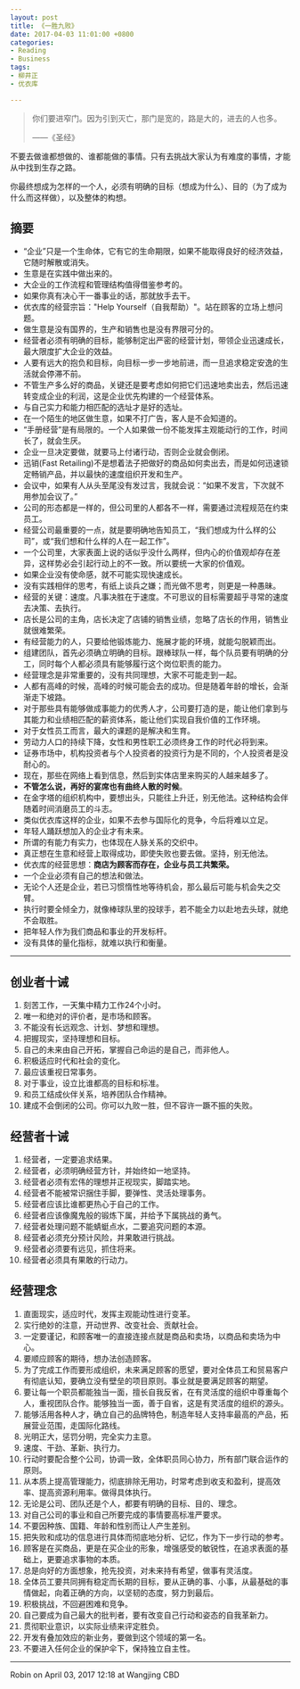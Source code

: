 ```yaml
---
layout: post
title: 《一胜九败》
date: 2017-04-03 11:01:00 +0800
categories:
- Reading
- Business
tags:
- 柳井正
- 优衣库

---
```


<blockquote class="blockquote-center">
<p>你们要进窄门。因为引到灭亡，那门是宽的，路是大的，进去的人也多。</p>
<p>——《圣经》</p>
</blockquote>


不要去做谁都想做的、谁都能做的事情。只有去挑战大家认为有难度的事情，才能从中找到生存之路。

你最终想成为怎样的一个人，必须有明确的目标（想成为什么）、目的（为了成为什么而这样做），以及整体的构想。

## 摘要

- “企业”只是一个生命体，它有它的生命期限，如果不能取得良好的经济效益，它随时解散或消失。
- 生意是在实践中做出来的。
- 大企业的工作流程和管理结构值得借鉴参考的。
- 如果你真有决心干一番事业的话，那就放手去干。
- 优衣库的经营宗旨："Help Yourself（自我帮助）"。站在顾客的立场上想问题。
- 做生意是没有国界的，生产和销售也是没有界限可分的。
- 经营者必须有明确的目标，能够制定出严密的经营计划，带领企业迅速成长，最大限度扩大企业的效益。
- 人要有远大的抱负和目标，向目标一步一步地前进，而一旦追求稳定安逸的生活就会停滞不前。
- 不管生产多么好的商品，关键还是要考虑如何把它们迅速地卖出去，然后迅速转变成企业的利润，这是企业优先构建的一个经营体系。
- 与自己实力和能力相匹配的选址才是好的选址。
- 在一个陌生的地区做生意，如果不打广告，客人是不会知道的。
- “手册经营”是有局限的。一个人如果做一份不能发挥主观能动行的工作，时间长了，就会生厌。
- 企业一旦决定要做，就要马上付诸行动，否则企业就会倒闭。
- 迅销(Fast Retailing)不是想着法子把做好的商品如何卖出去，而是如何迅速锁定畅销产品，并以最快的速度组织开发和生产。
- 会议中，如果有人从头至尾没有发过言，我就会说：“如果不发言，下次就不用参加会议了。”
- 公司的形态都是一样的，但公司里的人都各不一样，需要通过流程规范在约束员工。
- 经营公司最重要的一点，就是要明确地告知员工，“我们想成为什么样的公司”，或“我们想和什么样的人在一起工作”。
- 一个公司里，大家表面上说的话似乎没什么两样，但内心的价值观却存在差异，这样势必会引起行动上的不一致。所以要统一大家的价值观。
- 如果企业没有使命感，就不可能实现快速成长。
- 没有实践相伴的思考，有纸上谈兵之嫌；而光做不思考，则更是一种愚昧。
- 经营的关键：速度。凡事决胜在于速度。不可思议的目标需要超乎寻常的速度去决策、去执行。
- 店长是公司的主角，店长决定了店铺的销售业绩，忽略了店长的作用，销售业就很难繁荣。
- 有经营能力的人，只要给他锻炼能力、施展才能的环境，就能勾脱颖而出。
- 组建团队，首先必须确立明确的目标。跟棒球队一样，每个队员要有明确的分工，同时每个人都必须具有能够履行这个岗位职责的能力。
- 经营理念是非常重要的，没有共同理想，大家不可能走到一起。
- 人都有高峰的时候，高峰的时候可能会去的成功。但是随着年龄的增长，会渐渐走下坡路。
- 对于那些具有能够做成事能力的优秀人才，公司要打造的是，能让他们拿到与其能力和业绩相匹配的薪资体系，能让他们实现自我价值的工作环境。
- 对于女性员工而言，最大的课题的是解决和生育。
- 劳动力人口的持续下降，女性和男性职工必须终身工作的时代必将到来。
- 证券市场中，机构投资者与个人投资者的投资行为是不同的，个人投资者是没耐心的。
- 现在，那些在网络上看到信息，然后到实体店里来购买的人越来越多了。
- **不管怎么说，再好的宴席也有曲终人散的时候**。
- 在金字塔的组织机构中，要想出头，只能往上升迁，别无他法。这种结构会伴随着时间消磨员工的斗志。
- 类似优衣库这样的企业，如果不去参与国际化的竞争，今后将难以立足。
- 年轻人踊跃想加入的企业才有未来。
- 所谓的有能力有实力，也体现在人脉关系的交织中。
- 真正想在生意和经营上取得成功，即使失败也要去做。坚持，别无他法。
- 优衣库的经营思想：**商店为顾客而存在，企业与员工共繁荣。**
- 一个企业必须有自己的想法和做法。
- 无论个人还是企业，若已习惯惰性地等待机会，那么最后可能与机会失之交臂。
- 执行时要全倾全力，就像棒球队里的投球手，若不能全力以赴地去头球，就绝不会取胜。
- 把年轻人作为我们商品和事业的开发标杆。
- 没有具体的量化指标，就难以执行和衡量。

----

## 创业者十诫

1. 刻苦工作，一天集中精力工作24个小时。
2. 唯一和绝对的评价者，是市场和顾客。
3. 不能没有长远观念、计划、梦想和理想。
4. 把握现实，坚持理想和目标。
5. 自己的未来由自己开拓，掌握自己命运的是自己，而非他人。
6. 积极适应时代和社会的变化。
7. 最应该重视日常事务。
8. 对于事业，设立比谁都高的目标和标准。
9. 和员工结成伙伴关系，培养团队合作精神。
10. 建成不会倒闭的公司。你可以九败一胜，但不容许一蹶不振的失败。

## 经营者十诫

1. 经营者，一定要追求结果。
2. 经营者，必须明确经营方针，并始终如一地坚持。
3. 经营者必须有宏伟的理想并正视现实，脚踏实地。
4. 经营者不能被常识捆住手脚，要弹性、灵活处理事务。
5. 经营者应该比谁都更热心于自己的工作。
6. 经营者应该像魔鬼般的锻炼下属，并给予下属挑战的勇气。
7. 经营者处理问题不能蜻蜓点水，二要追究问题的本源。
8. 经营者必须充分预计风险，并果敢进行挑战。
9. 经营者必须要有远见，抓住将来。
10. 经营者必须具有果敢的行动力。

## 经营理念

1. 直面现实，适应时代，发挥主观能动性进行变革。
2. 实行绝妙的注意，开动世界、改变社会、贡献社会。
3. 一定要谨记，和顾客唯一的直接连接点就是商品和卖场，以商品和卖场为中心。
4. 要顺应顾客的期待，想办法创造顾客。
5. 为了完成工作而要形成组织，未来满足顾客的愿望，要对全体员工和贸易客户有彻底认知，要确立没有壁垒的项目原则。事业就是要满足顾客的期望。
6. 要让每一个职员都能独当一面，擅长自我反省，在有灵活度的组织中尊重每个人，重视团队合作。能够独当一面，善于自省，这是有灵活度的组织的源头。
7. 能够活用各种人才，确立自己的品牌特色，制造年轻人支持率最高的产品，拓展营业范围，走国际化路线。
8. 光明正大，惩罚分明，完全实力主意。
9. 速度、干劲、革新、执行力。
10. 行动时要配合整个公司，协调一致，全体职员同心协力，所有部门联合运作的原则。
11. 从本质上提高管理能力，彻底排除无用功，时常考虑到收支和盈利，提高效率、提高资源利用率。做得具体执行。
12. 无论是公司、团队还是个人，都要有明确的目标、目的、理念。
13. 对自己公司的事业和自己所要完成的事情要高标准严要求。
14. 不要因种族、国籍、年龄和性别而让人产生差别。
15. 把失败和成功的信息进行具体而彻底地分析、记忆，作为下一步行动的参考。
16. 顾客是在买商品，更是在买企业的形象，增强感受的敏锐性，在追求表面的基础上，更要追求事物的本质。
17. 总是向好的方面想象，抢先投资，对未来持有希望，做事有灵活度。
18. 全体员工要共同拥有稳定而长期的目标，要从正确的事、小事，从最基础的事情做起，向着正确的方向，以坚韧的态度，努力到最后。
19. 积极挑战，不回避困难和竞争。
20. 自己要成为自己最大的批判者，要有改变自己行动和姿态的自我革新力。
21. 贯彻职业意识，以实际业绩来评定胜负。
22. 开发有叠加效应的新业务，要做到这个领域的第一名。
23. 不要进入任何企业的保护伞下，保持独立自主性。

----

Robin on April 03, 2017 12:18 at Wangjing CBD

